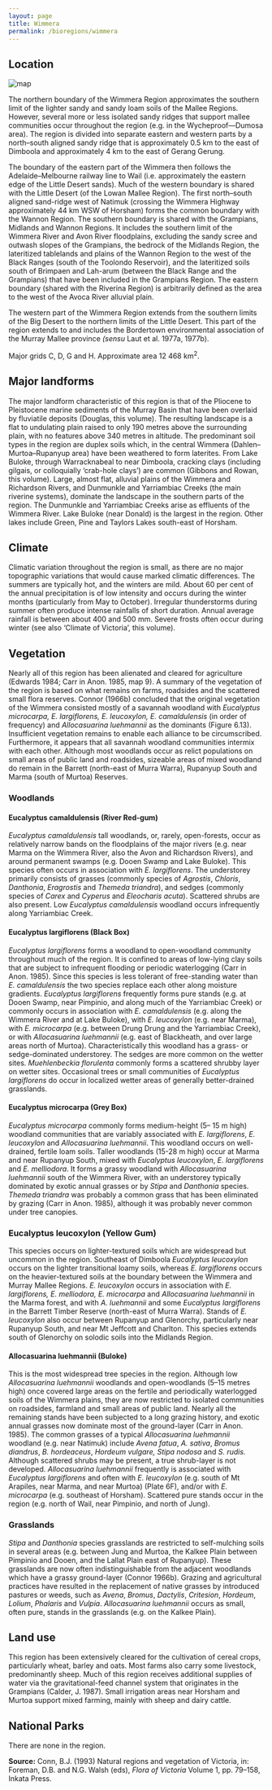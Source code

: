 ```yaml
---
layout: page
title: Wimmera
permalink: /bioregions/wimmera
---
```


## Location
![map](http://data.rbg.vic.gov.au/geoserver/vicflora/wms?service=WMS&version=1.1.0&request=GetMap&layers=vicflora:vic_boundaries,vicflora:vicflora_bioregion&styles=polygon,red_polygon&bbox=140.96179,-39.19847,149.97651,-33.98057&width=480&height=278&srs=EPSG:4326&format=image%2Fsvg&cql_filter=INCLUDE;sub_name_7%20IN%20(%27Wimmera%27))

The northern boundary of the Wimmera Region approximates the southern limit of the lighter sandy and sandy loam soils of the Mallee Regions. However, several more or less isolated sandy ridges that support mallee communities occur throughout the region (e.g. in the Wycheproof—Dumosa area). The region is divided into separate eastern and western parts by a north–south aligned sandy ridge that is approximately 0.5 km to the east of Dimboola and approximately 4 km to the east of Gerang Gerung.

The boundary of the eastern part of the Wimmera then follows the Adelaide–Melbourne railway line to Wail (i.e. approximately the eastern edge of the Little Desert sands). Much of the western boundary is shared with the Little Desert (of the Lowan Mallee Region). The first north–south aligned sand-ridge west of Natimuk (crossing the Wimmera Highway approximately 44 km WSW of Horsham) forms the common boundary with the Wannon Region. The southern boundary is shared with the Grampians, Midlands and Wannon Regions. It includes the southern limit of the Wimmera River and Avon River floodplains, excluding the sandy scree and outwash slopes of the Grampians, the bedrock of the Midlands Region, the lateritized tablelands and plains of the Wannon Region to the west of the Black Ranges (south of the Toolondo Reservoir), and the lateritized soils south of Brimpaen and Lah-arum (between the Black Range and the Grampians) that have been included in the Grampians Region. The eastern boundary (shared with the Riverina Region) is arbitrarily defined as the area to the west of the Avoca River alluvial plain.

The western part of the Wimmera Region extends from the southern limits of the Big Desert to the northern limits of the Little Desert. This part of the region extends to and includes the Bordertown environmental association of the Murray Mallee province *(sensu* Laut et al. 1977a, 1977b).

Major grids C, D, G and H. Approximate area 12 468 km<sup>2</sup>.

## Major landforms
The major landform characteristic of this region is that of the Pliocene to Pleistocene marine sediments of the Murray Basin that have been overlaid by fluviatile deposits (Douglas, this volume). The resulting landscape is a flat to undulating plain raised to only 190 metres above the surrounding plain, with no features above 340 metres in altitude. The predominant soil types in the region are duplex soils which, in the central Wimmera (Dahlen–Murtoa–Rupanyup area) have been weathered to form laterites. From Lake Buloke, through Warracknabeal to near Dimboola, cracking clays (including gilgais, or colloquially ‘crab-hole clays’) are common (Gibbons and Rowan, this volume). Large, almost flat, alluvial plains of the Wimmera and Richardson Rivers, and Dunmunkle and Yarriambiac Creeks (the main riverine systems), dominate the landscape in the southern parts of the region. The Dunmunkle and Yarriambiac Creeks arise as effluents of the Wimmera River. Lake Buloke (near Donald) is the largest in the region. Other lakes include Green, Pine and Taylors Lakes south-east of Horsham.

## Climate
Climatic variation throughout the region is small, as there are no major topographic variations that would cause marked climatic differences. The summers are typically hot, and the winters are mild. About 60 per cent of the annual precipitation is of low intensity and occurs during the winter months (particularly from May to October). Irregular thunderstorms during summer often produce intense rainfalls of short duration. Annual average rainfall is between about 400 and 500 mm. Severe frosts often occur during winter (see also ‘Climate of Victoria’, this volume).

## Vegetation
Nearly all of this region has been alienated and cleared for agriculture (Edwards 1984; Carr in Anon. 1985, map 9). A summary of the vegetation of the region is based on what remains on farms, roadsides and the scattered small flora reserves. Connor (1966b) concluded that the original vegetation of the Wimmera consisted mostly of a savannah woodland with *Eucalyptus microcarpa, E. largiflorens, E. leucoxylon, E. camaldulensis* (in order of frequency) and *Allocasuarina luehmannii* as the dominants (Figure 6.13). Insufficient vegetation remains to enable each alliance to be circumscribed. Furthermore, it appears that all savannah woodland communities intermix with each other. Although most woodlands occur as relict populations on small areas of public land and roadsides, sizeable areas of mixed woodland do remain in the Barrett (north-east of Murra Warra), Rupanyup South and Marma (south of Murtoa) Reserves.

### Woodlands
#### Eucalyptus camaldulensis (River Red-gum)
*Eucalyptus camaldulensis* tall woodlands, or, rarely, open-forests, occur as relatively narrow bands on the floodplains of the major rivers (e.g. near Marma on the Wimmera River, also the Avon and Richardson Rivers), and around permanent swamps (e.g. Dooen Swamp and Lake Buloke). This species often occurs in association with *E. largiflorens*. The understorey primarily consists of grasses (commonly species of *Agrostis*, *Chloris*, *Danthonia*, *Eragrostis* and *Themeda triandra*), and sedges (commonly species of *Carex* and *Cyperus* and *Eleocharis acuta*). Scattered shrubs are also present. Low *Eucalyptus camaldulensis* woodland occurs infrequently along Yarriambiac Creek.

#### Eucalyptus largiflorens (Black Box)
*Eucalyptus largiflorens* forms a woodland to open-woodland community throughout much of the region. It is confined to areas of low-lying clay soils that are subject to infrequent flooding or periodic waterlogging (Carr in Anon. 1985). Since this species is less tolerant of free-standing water than *E. camaldulensis* the two species replace each other along moisture gradients. *Eucalyptus largiflorens* frequently forms pure stands (e.g. at Dooen Swamp, near Pimpinio, and along much of the Yarriambiac Creek) or commonly occurs in association with *E. camaldulensis* (e.g. along the Wimmera River and at Lake Buloke), with *E. leucoxylon* (e.g. near Marma), with *E. microcarpa* (e.g. between Drung Drung and the Yarriambiac Creek), or with *Allocasuarina luehmannii* (e.g. east of Blackheath, and over large areas north of Murtoa). Characteristically this woodland has a grass- or sedge-dominated understorey. The sedges are more common on the wetter sites. *Muehlenbeckia florulenta* commonly forms a scattered shrubby layer on wetter sites. Occasional trees or small communities of *Eucalyptus largiflorens* do occur in localized wetter areas of generally better-drained grasslands.

#### Eucalyptus microcarpa (Grey Box)
*Eucalyptus microcarpa* commonly forms medium-height (5– 15 m high) woodland communities that are variably associated with *E. largiflorens*, *E. leucoxylon* and *Allocasuarina luehmannii*. This woodland occurs on well-drained, fertile loam soils. Taller woodlands (15-28 m high) occur at Marma and near Rupanyup South, mixed with *Eucalyptus leucoxylon*, *E. largiflorens* and *E. melliodora*. It forms a grassy woodland with *Allocasuarina luehmannii* south of the Wimmera River, with an understorey typically dominated by exotic annual grasses or by *Stipa* and *Danthonia* species. *Themeda triandra* was probably a common grass that has been eliminated by grazing (Carr in Anon. 1985), although it was probably never common under tree canopies.

### Eucalyptus leucoxylon (Yellow Gum)
This species occurs on lighter-textured soils which are widespread but uncommon in the region. Southeast of Dimboola *Eucalyptus leucoxylon* occurs on the lighter transitional loamy soils, whereas *E. largiflorens* occurs on the heavier-textured soils at the boundary between the Wimmera and Murray Mallee Regions. *E. leucoxylon* occurs in association with *E. largiflorens, E. melliodora, E. microcarpa* and *Allocasuarina luehmannii* in the Marma forest, and with *A. luehmannii* and some *Eucalyptus largiflorens* in the Barrett Timber Reserve (north-east of Murra Warra). Stands of *E. leucoxylon* also occur between Rupanyup and Glenorchy, particularly near Rupanyup South, and near Mt Jeffcott and Charlton. This species extends south of Glenorchy on solodic soils into the Midlands Region.

#### Allocasuarina luehmannii (Buloke)
This is the most widespread tree species in the region. Although low *Allocasuarina luehmannii* woodlands and open-woodlands (5–15 metres high) once covered large areas on the fertile and periodically waterlogged soils of the Wimmera plains, they are now restricted to isolated communities on roadsides, farmland and small areas of public land. Nearly all the remaining stands have been subjected to a long grazing history, and exotic annual grasses now dominate most of the ground-layer (Carr in Anon. 1985). The common grasses of a typical *Allocasuarina luehmannii* woodland (e.g. near Natimuk) include *Avena fatua*, *A. sativa*, *Bromus diandrus*, *B. hordeaceus*, *Hordeum vulgare, Stipa nodosa* and *S. rudis.* Although scattered shrubs may be present, a true shrub-layer is not developed. *Allocasuarina luehmannii* frequently is associated with *Eucalyptus largiflorens* and often with *E. leucoxylon* (e.g. south of Mt Arapiles, near Marma, and near Murtoa) (Plate 6F), and/or with *E. microcarpa* (e.g. southeast of Horsham). Scattered pure stands occur in the region (e.g. north of Wail, near Pimpinio, and north of Jung).

### Grasslands
*Stipa* and *Danthonia* species grasslands are restricted to self-mulching soils in several areas (e.g. between Jung and Murtoa, the Kalkee Plain between Pimpinio and Dooen, and the Lallat Plain east of Rupanyup). These grasslands are now often indistinguishable from the adjacent woodlands which have a grassy ground-layer (Connor 1966b). Grazing and agricultural practices have resulted in the replacement of native grasses by introduced pastures or weeds, such as *Avena*, *Bromus*, *Dactylis*, *Critesion*, *Hordeum*, *Lolium*, *Phalaris* and *Vulpia*. *Allocasuarina luehmannii* occurs as small, often pure, stands in the grasslands (e.g. on the Kalkee Plain).

## Land use
This region has been extensively cleared for the cultivation of cereal crops, particularly wheat, barley and oats. Most farms also carry some livestock, predominantly sheep. Much of this region receives additional supplies of water via the gravitational-feed channel system that originates in the Grampians (Calder, J. 1987). Small irrigation areas near Horsham and Murtoa support mixed farming, mainly with sheep and dairy cattle.

## National Parks
There are none in the region.

**Source:** Conn, B.J. (1993) Natural regions and vegetation of Victoria, in: Foreman, D.B. and N.G. Walsh (eds), *Flora of Victoria* Volume 1, pp. 79–158, Inkata Press.

